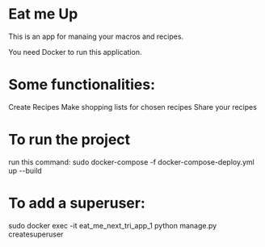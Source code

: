 # Eat me Up

This is an app  for manaing your macros and recipes. 

You need Docker to run this application.


# Some functionalities: 
Create Recipes
Make shopping lists for chosen recipes
Share your recipes

# To run the project
run this command: sudo docker-compose -f docker-compose-deploy.yml up --build

# To add a superuser:
sudo docker exec -it eat_me_next_tri_app_1 python manage.py createsuperuser




